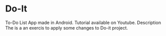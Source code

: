 # Do-It
To-Do List App made in Android. Tutorial available on Youtube.
Description
The is a an exercis to apply some changes to Do-it project.
